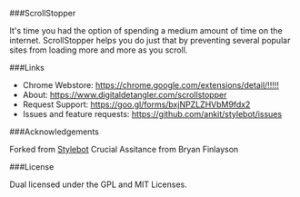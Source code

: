 ###ScrollStopper

It's time you had the option of spending a medium amount of time on the internet.  ScrollStopper helps you do just that by preventing several popular sites from loading more and more as you scroll.

###Links

* Chrome Webstore: <https://chrome.google.com/extensions/detail/!!!!!>
* About: <https://www.digitaldetangler.com/scrollstopper>
* Request Support: <https://goo.gl/forms/bxjNPZLZHVbM9fdx2>
* Issues and feature requests: <https://github.com/ankit/stylebot/issues>

###Acknowledgements

Forked from [Stylebot](https://github.com/ankit/stylebot)
Crucial Assitance from Bryan Finlayson

###License

Dual licensed under the GPL and MIT Licenses.
